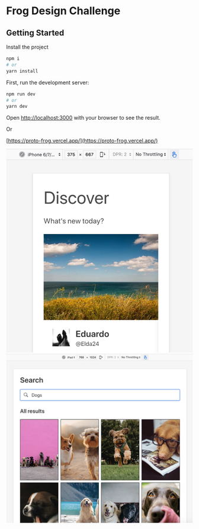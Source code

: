 # Frog Design Challenge

## Getting Started

Install the project

```bash
npm i
# or
yarn install
```


First, run the development server:

```bash
npm run dev
# or
yarn dev
```

Open [http://localhost:3000](http://localhost:3000) with your browser to see the result.

Or 

[https://proto-frog.vercel.app/](https://proto-frog.vercel.app/)

<img src="public/profile.png" alt="Profile"/>
<img src="public/search.png" alt="Search"/>